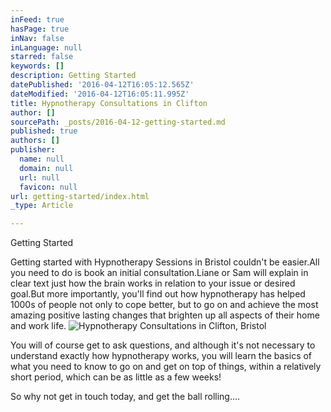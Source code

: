 ```yaml
---
inFeed: true
hasPage: true
inNav: false
inLanguage: null
starred: false
keywords: []
description: Getting Started
datePublished: '2016-04-12T16:05:12.565Z'
dateModified: '2016-04-12T16:05:11.995Z'
title: Hypnotherapy Consultations in Clifton
author: []
sourcePath: _posts/2016-04-12-getting-started.md
published: true
authors: []
publisher:
  name: null
  domain: null
  url: null
  favicon: null
url: getting-started/index.html
_type: Article

---
```

Getting Started

Getting started with Hypnotherapy Sessions in Bristol
couldn't be easier.All you need to do
is book an initial consultation.Liane
or Sam will explain in clear text just how the brain works in relation to your
issue or desired goal.But more
importantly, you'll find out how hypnotherapy has helped 1000s of people not
only to cope better, but to go on and achieve the most amazing positive lasting
changes that brighten up all aspects of their home and work life.
![Hypnotherapy Consultations in Clifton, Bristol](https://s3-us-west-2.amazonaws.com/the-grid-img/p/41f07e50029c14b0746fe7da15232c7278510516.jpg)

You will of course get to ask questions, and although it's
not necessary to understand exactly how hypnotherapy works, you will learn the
basics of what you need to know to go on and get on top of things, within a
relatively short period, which can be as little as a few weeks!

So why not get in touch today, and get the ball rolling....